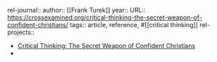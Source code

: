rel-journal::
author:: [[Frank Turek]]
year::
URL:: https://crossexamined.org/critical-thinking-the-secret-weapon-of-confident-christians/
tags:: article, reference, #[[critical thinking]]
rel-projects::


- [Critical Thinking: The Secret Weapon of Confident Christians](https://crossexamined.org/critical-thinking-the-secret-weapon-of-confident-christians/)
-
